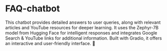 # FAQ-chatbot
  This chatbot provides detailed answers to user queries, along with relevant articles and YouTube resources for deeper learning. It uses the Zephyr-7B model from Hugging Face for intelligent responses and integrates Google Search &amp; YouTube links for additional information. Built with Gradio, it offers an interactive and user-friendly interface. 🚀
